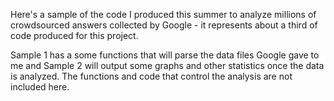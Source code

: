 Here's a sample of the code I produced this summer to analyze millions of crowdsourced answers collected by Google - it represents about a third of code produced for this project. 

Sample 1 has a some functions that will parse the data files Google gave to me and Sample 2 will output some graphs and other statistics once the data is analyzed.  The functions and code that control the analysis are not included here.   

